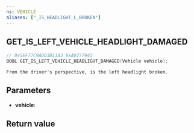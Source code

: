 ```yaml
---
ns: VEHICLE
aliases: ["_IS_HEADLIGHT_L_BROKEN"]
---
```

## GET_IS_LEFT_VEHICLE_HEADLIGHT_DAMAGED

```c
// 0x5EF77C9ADD3B11A3 0xA0777943
BOOL GET_IS_LEFT_VEHICLE_HEADLIGHT_DAMAGED(Vehicle vehicle);
```

```
From the driver's perspective, is the left headlight broken.  
```

## Parameters
* **vehicle**: 

## Return value
